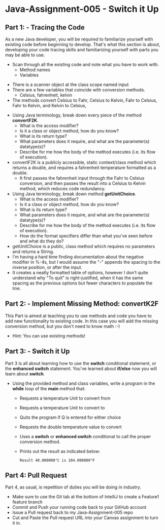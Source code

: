 # Java-Assignment-005 - Switch it Up

## Part 1: - Tracing the Code
As a new Java developer, you will be required to familiarize yourself with existing code before beginning to develop. That's what this section is about, developing your code tracing skills and familiarizing yourself with parts you may be able to use.
* Scan through all the existing code and note what you have to work with.
    * Method names
    * Variables
- There is a scanner object at the class scope named input
- There are a few variables that coincide with conversion methods.
  - Celsius, fahrenheit, kelvin
- The methods convert Celsius to Fahr, Celsius to Kelvin, Fahr to Celsius, Fahr to Kelvin, and Kelvin to Celsius,
* Using Java terminology, break down every piece of the method **convertF2K**.
    * What is the access modifier?
    * Is it a class or object method, how do you know?
    * What is its return type?
    * What parameters does it require, and what are the parameter(s) datatype(s)?
    * Describe for me how the body of the method executes (i.e. its flow of execution).
* convertF2K is a publicly accessible, static context/class method which returns a double, and requires a fahrenheit temperature formatted as a double.
  * It first passes the fahrenheit input through the Fahr to Celsius conversion, and then passes the result into a Celsius to Kelvin method, which reduces code redundancy.
* Using Java terminology, break down method **getUnitChoice**.
    * What is the access modifier?
    * Is it a class or object method, how do you know?
    * What is its return type?
    * What parameters does it require, and what are the parameter(s) datatype(s)?
    * Describe for me how the body of the method executes (i.e. its flow of execution).
    * How do the format specifiers differ than what you've seen before and what do they do?
* getUnitChoice is a public, class method which requires no parameters and returns a String.
* I'm having a hard time finding documentation about the negative modifier in %-4s, but I would assume the "-" appends the spacing to the inverse position, or after the input.
* It creates a neatly formatted table of options, however I don't quite understand why "To quit" is right-justified, when it has the same spacing as the previous options but fewer characters to populate the line.
## Part 2: - Implement Missing Method: convertK2F
This Part is aimed at teaching you to use methods and code you have to add new functionality to existing code. In this case you will add the missing conversion method, but you don't need to know math :-)
* Hint: You can use existing methods!

## Part 3: - Switch it Up
Part 3 is all about learning how to use the **switch** conditional statement, or the **enhanced switch** statement. You've learned about **if/else** now you will learn about **switch**.
* Using the provided method and class variables, write a program in the **while** loop of the **main** method that:
    * Requests a temperature Unit to convert from
    * Requests a temperature Unit to convert to
    * Quits the program if Q is entered for either choice
    * Requests the double temperature value to convert
    * Uses a **switch** or **enhanced switch** conditional to call the proper conversion method.
    * Prints out the result as indicated below:

          Result 40.000000°C is 104.000000°F

## Part 4: Pull Request
Part 4, as usual, is repetition of duties you will be doing in industry.
* Make sure to use the Git tab at the bottom of IntelliJ to create a Feature1 feature branch
* Commit and Push your running code back to your GitHub account
* Issue a Pull request back to my Java-Assignment-005 repo
* Cut and Paste the Pull request URL into your Canvas assignment to turn it in.
